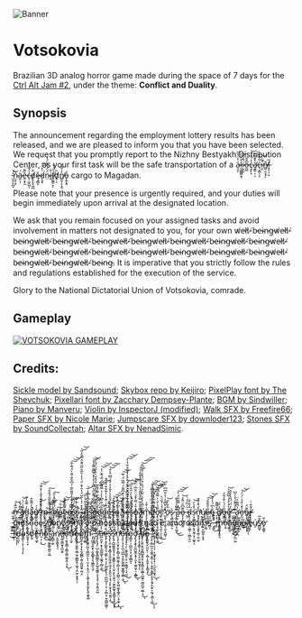 ![Banner](https://img.itch.zone/aW1nLzEyMTQzNzUzLnBuZw==/original/tG4yB%2B.png)
# Votsokovia

Brazilian 3D analog horror game made during the space of 7 days for the [Ctrl Alt Jam #2](https://itch.io/jam/ctrl-alt-jam-2), under the theme: **Conflict and Duality**.

## Synopsis

The announcement regarding the employment lottery results has been released, and we are pleased to inform you that you have been selected. We request that you promptly report to the Nizhny Bestyakh Distribution Center, as your first task will be the safe transportation of a  a̴͉̯̦͗̓̈́̆̃l̵̮͖͚͚̮͔̊͐͑͠i̷͕̯̮͛̄́̌̍͘o̶̰̺͆̌̌ç̶̙̙̝̓̇́̓͗͝ȧ̷̡̛̳̹̠͕̽͊͌̃c̶̖͙̪̩͔̣͑̃͋̅i̶̛̮̤̐͑͝ň̸̻̠̼̝̘ͅľ̶͓̝̣̦͓̅ ̵͈̯̣̙̪̞̓̚͝ń̷̠̟̹̥ä̵̱̤͎́ḛ̵͙̙̼̏͌c̶̠̜̲̯̺͔̉̓̃̓d̸̨̙͓̞͖̪̐ę̶̯̻͎̎d̷̨̝̥͑̽̈́͘͠n̴̤̈́̈́͒̀̈́̒i̶̭͋f̸͈̼̳̠̞̠̀̈́͒d̸̟̣̹̏n̸͇̮̜̞͙̫̓͑̄͂͐ǫ̵̰͙̱̒ cargo to Magadan.

Please note that your presence is urgently required, and your duties will begin immediately upon arrival at the designated location.

We ask that you remain focused on your assigned tasks and avoid involvement in matters not designated to you, for your own w̸e̴l̸l̸-̸b̵e̵i̴n̵g̵w̸e̴l̸l̸-̸b̵e̵i̴n̵g̵w̸e̴l̸l̸-̸b̵e̵i̴n̵g̵w̸e̴l̸l̸-̸b̵e̵i̴n̵g̵w̸e̴l̸l̸-̸b̵e̵i̴n̵g̵w̸e̴l̸l̸-̸b̵e̵i̴n̵g̵w̸e̴l̸l̸-̸b̵e̵i̴n̵g̵w̸e̴l̸l̸-̸b̵e̵i̴n̵g̵w̸e̴l̸l̸-̸b̵e̵i̴n̵g̵w̸e̴l̸l̸-̸b̵e̵i̴n̵g̵w̸e̴l̸l̸-̸b̵e̵i̴n̵g̵w̸e̴l̸l̸-̸b̵e̵i̴n̵g̵w̸e̴l̸l̸-̸b̵e̵i̴n̵g̵w̸e̴l̸l̸-̸b̵e̵i̴n̵g̵w̸e̴l̸l̸-̸b̵e̵i̴n̵g̵w̸e̴l̸l̸-̸b̵e̵i̴n̵g̵w̸e̴l̸l̸-̸b̵e̵i̴n̵g̵w̸e̴l̸l̸-̸b̵e̵i̴n̵g̵. It is imperative that you strictly follow the rules and regulations established for the execution of the service.

Glory to the National Dictatorial Union of Votsokovia, comrade.

## Gameplay

[![VOTSOKOVIA GAMEPLAY](https://i.imgur.com/cbdcYj3.png)](https://youtu.be/qlv_Mk-1zbE)


## Credits:

[Sickle model by Sandsound](https://opengameart.org/content/sickle-1/);  [Skybox repo by Keijiro](https://github.com/keijiro/UnitySkyboxShaders/tree/master/); [PixelPlay font by The Shevchuk](https://www.dafont.com/pt/pixelplay.font); [Pixellari font by Zacchary Dempsey-Plante](https://www.dafont.com/pt/pixellari.font); [BGM by Sindwiller](https://opengameart.org/content/escape-dreadnought-ambient-suspense-and-battle-music); [Piano by Manveru](https://opengameart.org/content/piano-lullaby); [Violin by InspectorJ (modified)](https://freesound.org/people/InspectorJ/sounds/370937/); [Walk SFX by Freefire66](https://freesound.org/people/freefire66/sounds/175955/); [Paper SFX by Nicole Marie](https://opengameart.org/content/paper-crumple-sfx-sound-effect); [Jumpscare SFX by downloder123](https://freesound.org/people/downloder123/sounds/485697/); [Stones SFX by SoundCollectah](https://freesound.org/people/SoundCollectah/sounds/109360/); [Altar SFX by NenadSimic](https://opengameart.org/content/picked-coin-echo).


<br/>
<br/>
<br/>
<br/>
<br/>
<br/>

ǹ̶̨̫̜̳̃̅̾̕͝ ̵̠̲͇̦̤͊͌́̽à̸̳̞̝̘̱͐ḋ̵̪̭̟͈̠̦̾̿̆̓̅ã̵͙̲̰͍͐̓͌̏͒̚ǘ̸̜͚́ ̶̥̝̠̦̫̤̾̀̒͒͝m̵̯̘̦̚ ̷̛̜̠̯͇̻̽̓̂̄͠o̴̯̺̺̭̺̪̎̾̏̐͝ŕ̶̦o̴͇̻̒͑̎̇͝ë̷̯̖̗́̋̀̆̀̔ö̶͉̬̦̯̬́͑š̵̥̗̲̞͖̘̿̓́̀͝s̵̙̗̦͖̒͑̚ ̴̙̍͗ ̷͙̰̟̺̇͘ņ̶̺̫́̉̑s̴̮͚̹͔̟͒̽̉̅͘ọ̵̳̬̤̊ö̵̡̧͖̜͕̫́̈́͑͂̐ỏ̴̟̳̫̀̃é̶̞̫̎̽̃͒s̴̢̧̥̥̬̈́͐̿͝o̴͍̜̮̗͗̾́͑̓̽ͅ ̸̟̗̠̥͕̫̫̞̂̈́͋̽̕͘͜ş̶̢̰̦̗̳̭̟̗̣̍̔̄̀ȩ̷̡̨̢̜̳͇̩̠̮͖̺͔̣̣́͆̅͆͋͋̍͐͛̇̂̿̈́͘͝s̶̢̜̙͓̲̳͔̝̀̓̄̂̈́̎ͅǫ̶̘͍̬͚̞̟͎̹̭̠̀ͅa̴͎̻̗̻̻̝̟͚̗̭̤͛͜ͅm̵̡̧̨̲̪͇̪̹͓̦̱̥̲̟̦̠͎̄͐̀̄͐ơ̵̢̻̘̮̩̮̟͉͍̰̖̱̮̂͆̐̋͑̾͂̃͆͑͌͐͒̚͝͠ͅơ̵̡̢̬͉̱͓̹̥̯̙̰̞̪̻̙͚̋̄́̍̌͑̀̿̐͆̎́͜͠͝͝r̸̼͓̰̙͚̬͕̘̼̩̠̯͕͖̄̓̾̍̄̑̈̀͜ ̷̺̯̟̫͕͔͈̖̯͔̭̺̥̔͛̀̄͆̄̓͗͐͋͆͆̕̕ơ̴̜̇͋̆̀͒͝s̷̨͉̳͈̗̮̭̣̠̀ ̵̢̨͇̩̟̻͔̩͖̝̋͌̉͗͐̎̕͜͜ã̵̧͂̒̿̃̋̈́̔̚͠͝͝o̷̡̧̦̻̝͔͈͌͆̂̈̈̎̾͝ ̶̰̗̇̀͑̏̔́͗d̴̢̢̝̺̰̲̲̜̤̳̩̣̫̻̠͍̫̎̉̄̍̐͘s̵̩͓͖͇̦̻͍͙͙̮̼̦̟̠͚̥͔͗̽̉̓͘͝ṋ̴̡̡̛̬͙̘͎͔̬̟͚̜̫̤̫̗̋̒̎̾̋̆̕ų̸̪̪͉̟̺̰̹̙̺͈̮̣̥̥́e̵͕̣̦̝̅̇̄̂̎̌́̕͠͝͝ͅȍ̴͔̀͆́̔̍̉ ̴̨͙̹̗̺̄̊͌͌ṉ̸̨̢̛͎̬͎̱̦̰̟͔̭̥͉͆̔̏́o̶̡̳̤͚͋̈́͛̀̄̒̎̓ȩ̷͔̼̮̳̤͎͚̐̀̽̀̒̾̅͆̂̑̀̕͝ ̴̛͔͖͉̹̟̝̫̯͚̗̮̏̓̈́̈́̎̀̀͛̔̕͘͜ ̴̧̡̛̩̠͓̲̭̯͕͖̪̺̗̪̦͖͂̍̉̂͂́̍̾̑͆̕̕ȧ̷̢̛͚͈̬̪̥͍̺͎̺͉̪̉͆̃̅̉̈o̵̱̫͕̦̙̫̪͐̆̾͋̾̈́̈́̕͜͝͝o̵̬͎̘͈̰̳͕͌̈́ͅͅͅr̵̡̛̞͔̼̗͓̼̜͉̓̃͋͗ ̵̼͇̬̻̫̍͊̎̿͠m̶̡̡̢̮͔͍͕̙͙̝̦̑͛d̸̨̡̨̦̪̻͎̲̯̩͔͎̦̘̖̗̀̾̉̅̒̅̉̈́͗͘͝ͅs̷͕̯͉͈̞̀͐ȯ̴̋̀̉́̑͑̚o̵̹̫͔̱̼̘͂̿͋̅͝ͅé̴̢̈́̌̓̐̈́͋͒͊̔̋̾̍̽̆̆͠͝ś̸̳̣̖̝̭͈̦̫̐̿͘͜͝u̸̧͚̳͍͓͎̠̪̦̰̟͇͍͚͈͕͖̓̒̈́̈́̂̉̋͋̃͂́͒̆̐̕̚̚͠o̴͕͑̀̓̐͋̈́̏͌͆̎̾̂͠ń̸͓͍̈̾̂o̸̢̳̬͖̻͎͔̎͒͊͆̓̐̐̑͐̂̚̚͝͝s̴̺͍̟͖̍͋͑́̕s̵̨̖̬̰͈̎́̿́̌͑͌͊̓̃̕̚͘̕͜͠ṋ̵̛̛̝͕͔̘̙͎̪̤̊͆̽̓͋̿̇͛͊̌͜͝ḁ̷̡̱͔̞͚̣̃͌̒͝ ̷͔̜̼͚̘̜̻̘͚̲̈́̔͋̍͒͐̈́̋̔̈̏̕͠o̸̢͖͔̘͙͉͎̭͎̺͑̃͌͛͗̆̓̈́͋̈́̀͘ ̴͇̫̘̍̐̓̉͐̀̑̀̓̂͝o nosso deus não é amoroson̸͓̓̈́̆s̴͕͚̏͂̈́͠s̷̛̻͔̃̋́ ̵͔͚͛̐͊́̇͜ ̶̻́̐̒m̵͚̥̰̅̐̿̾ͅo̵͕̞͒̃͐͐́ã̶̞̙̪̙̓̌̌͒o̵̡̮̤̽̏a̵̟̲̪̽̑ͅo̶̳̦̒ ̸̧͚̪̗̐̊̅̎̕ͅé̷̘̓͐̿u̸̮͑ŝ̷͇̺̟̆̅̕o̷̥̞̳̥̍̎̕ ̶́̈͜͝r̷̲̙̦̾̉̑̄d̵̛̘͉̫̋̒͐̑ͅo̴͈̓̍̍s̴̰̭͎̖͙͛͋̕ó̸̧̞̽̒͘e̶̺̘͖͠ͅn̷̘̣̹͕̂̆͗̈͜o̴̪̽͌͝ ̴̨̠̙͐̎̕ǎ̷̬̳̲̣͚́̒͆ņ̸̰̼̩͇͓̘͉̍̈́͒̀͛́̿̌̊̒͘͘͠e̶̢͚̩͇̮̘̥̺͈̱͐̏͘o̴̩̹̮̥̭̻̜͓̻͎͇̦̲̥̭̹̝͎͛͂͆̋̔̕͜͠ͅư̵̛̹̩̮̬͊̉̐͑͛̿̊̏̑̅̓̔̃̓̊́̒̎͌̏͂̇̉͆͋̐̆̂̀̈́͊̀͂̚̚̚͠͝͝o̶̡̧̢̬̩̬̼͍͕̻̫̞͖̪͍̭̦͚̘͙̤̼̗̮̝̭̜͐̎̾ͅo̷̺̺̯̦̱̗̞̗͙̼̩̻̻̩͚͎̺͖͈̟̰̤̗̤̽̈́̎̓̽̔͆̈́́̃̉͒͗̔̀̑̃̈́̓̄͐̐̈́̓̒̇̎̅̊̋̋̑̂̂̿̌̒̅̚͝͝m̴̢̨̛̥͔͈̤̪̞̹͇̰͈͕̩̜̫̦̟͔̯͉̤̩͎͚͕̝̟̥̰̟̙̭̖̬̬͚͋̀̉̉̀̐̑̂̍̓͒͆͒̽̀͆̒̋̑̓̅̚͝ ̷̡̨̛͖̬̘͍̬͓̗̮̭̳̥̞̝͖̳̼̖̱̠͋̏̊͛̏̇̅̐͑̔̈̐̏̔͑̈́̂̄̆̋̔̿̀͑̽̾̽͌͆͊͌̑̀̊̚͝ ̵̡̛̛̙̯̱̖̓̄̒̈́͆́̇̒̏̑͌̌̈̍͌̄̒̿̍́̎̊̎͆͒́̽̌̀̈̍̋́̈́̎̀́̕̚̕͝ṡ̵̢̡̢̨̡̛̹̺͕͚͙̻͚̳̯͎̠̲͈̱̫͇̹̞̞͉̥̦͍̝̭̤͈͖̾̈́͊̀̏̓̆͆̐̒̎͐͑̌͐͂̎̇͌́̐̕̕͘͠͝͠͠ã̶̲̤͍̬̦̝͓̟̲̼͖̲̟̖͚̭̗̫̻̞̲͐̒̊̅̾̆͒́͑̋̆̄́̇̐̃͆͐̾̉̿͌̍͆́͂́̃̌͗̒̕̕͜͝͠͝ȩ̶̡̧̡̛̠̳̭̝͉̼͚̹̖̖͔̗̦̳͖̹̟͉̹̪̮̺͎̹͔̦͎̣̻̞̦͍̭̺̲̰̳́̐̑̂̏̽̽̂̾̒̾́̆̾͗͊̔̇̓͊͋̌̊̉́̄ͅs̵̨̡̢̧̛̤̞̟̟̳̗̘͈͈̼͎̼̖̲͎̠͓̭͈̮̣͔͉̖̙̙̫͓̞̟̱̮͍̠̝̈́̑̐͂̍̇͌̇̂̔͐̾̔̆̓̎̄͐͛̓̎̒̓̓̄́͂͆̊͛̐̚͘͜͜͝͝͠ͅͅs̵̨̢̡̱̺͚̮͍̬̘̞̠̫͓͇̙͎̙̖̤̬͕̙̙̯͍͉̣̮͈͚͚̖͓͍̻͓͓͎̝͉̃̆͆̀́͒̀̉̎̀͋͂͌́̾̀̽͘͘͘̚̕͜͝͠͠n̷̨̧̨̛̛̟̮͙̮͕̞̻̩̹͇͕̲̘̠̳̞͕̜͓̺̲̖̤͎̬͖̤͚͙̖̳̗̤͎̘̼̟͎̓̉̌̃̋̇̃́̂̌̐͑͐͆̈́̕͘͘̕͜͝͝ͅo̶̧̨̨̖̘̞̖̲͔̪̺̣̞̯̭̰̫̬̳͖̙͇̝̼̻̣̮̓͒͊͊́̒̇̇̈́̎̾̀͐̍̏̑̊̀̓͆͌̈́̿̃̈́̀̅̚̚̕͘͜͠͝ͅr̴̡̡̡̘͉͕̹͖̱̠̳̱̤̝̜̯͕̳͈̹͉̠̼̲̾̎͑͆̉̇̆̈́̈́͗̂̏̐̋͐̏̆̅̄͆͊̇̇̾͑̊̊̽̍̾̎̊͋̔͐̚̚͘͜͠͝͝o̷̡̳͙̣̣̼̺̫̝͕̩̮̝̰̻̯͗̽̎́̓͒͐̒̾͋̽͆̂͒̈́̽̀̓̋͒̀̅̚͘̚͝͝͠ͅơ̴̡̢̡͙̬̗͈̪̫̱̯̝̥̦̼̝̜̲͍̼͓̠͔̲͇̎̒̍͒̆̉̍̓͊̏̂͑̆̓̿̓̄̉̈̈̐͆̇̈́̂̕͜͝ͅ ̸̡̡̧̖̟͇̜̩̟̮̯͎̠̬̫͈̼̥̩͐̇̊̇̆̐̽͗̽̈́͆̄̎̌̀͂̿̊̄̎̃̾̀́̌̀̐̊͊̎̍͛͘͘̚͘͠ͅd̶̢̢̨̼̞͙̯̰͓̻̺̱̭̝̙͙͙̻̩̟͚̲͕̺̼͍̤̼̺̫̺̦̮̲̜̘̂̍̅͐̎͗̒̈́̏̌̅̍̅̂̓̓̀͛̃̀͐́̏̇͒̈́̔̾͐͋͆̏̕̚͘̕͘͘͜͝͠͠͠ͅo̶̧̱͚̼̖̬̤̰̤̙̦͔̪̜̞͈̱̩̗̟̳͉̟̿͒̒̚͜ ̴̨̧̨̝̻̪̤̗̮͖̥͔͚̜͕͕͕̙͍͙̳̹͎̯͓͕̱̗̼̮̙͔̰͉̖͚̦͉̲̂͋̀̈́̓̈́͌̋͊̐̓͒̀̏̇̓̒̋̅̈́̚̚͘͜͠ͅͅ ̷̢̨̧̡̨̛͔̩̜̣̖͚͓̗̟͓̜̠̲̣͈͉̭͓̤̂̍̂͆̇̆̋̊͂̽̈̂́͐̐͂̏̌̍̀̈̂͆͜͠͝͠͠ͅs̴̺͆

